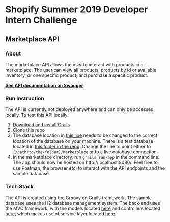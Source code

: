 # Shopify Summer 2019 Developer Intern Challenge

## Marketplace API

### About

The marketplace API allows the user to interact with products in a marketplace. The user can view all products, products by id or available inventory, or one specific product, and purchase a specific product.

[**See API documentation on Swagger**](https://app.swaggerhub.com/apis-docs/tiffcj.org/marketplace/1.0.0)

### Run Instruction

The API is currently not deployed anywhere and can only be accessed locally. To test this API locally:

1. [Download and install Grails](https://docs.grails.org/latest/guide/gettingStarted.html#downloadingAndInstalling)
2. Clone this repo
4. The database location in [this line](https://github.com/tiffcj/shopify-summer-2019/blob/d5cb3472d71b3ae1ce06654d3aec6bd5fdcf9b50/marketplace/grails-app/conf/application.yml#L102) needs to be changed to the correct location of the database on your machine. There is a test database located in [this folder in the repo](https://github.com/tiffcj/shopify-summer-2019/tree/master/marketplace/test-db). Change the line to point either to `[/path/to/the/folder]/marketplace` or to a live database connection.
3. In the marketplace directory, run `grails run-app` in the command line. The app should now be hosted on http://localhost:8080/. Feel free to use Postman, the browser etc. to interact with the API endpoints and the sample database.

### Tech Stack

The API is created using the Groovy on Grails framework. The sample database uses the H2 database management system. The back-end uses the MVC framework, with the models located [here](https://github.com/tiffcj/shopify-summer-2019/tree/master/marketplace/grails-app/domain/marketplace) and controllers located [here](https://github.com/tiffcj/shopify-summer-2019/tree/master/marketplace/grails-app/controllers/marketplace), which makes use of service layer located [here](https://github.com/tiffcj/shopify-summer-2019/tree/master/marketplace/grails-app/services/marketplace).
